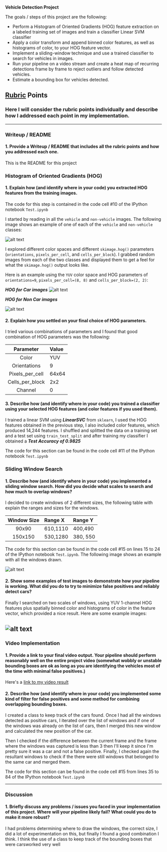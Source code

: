**Vehicle Detection Project**

The goals / steps of this project are the following:

* Perform a Histogram of Oriented Gradients (HOG) feature extraction on a labeled training set of images and train a classifier Linear SVM classifier
* Apply a color transform and append binned color features, as well as histograms of color, to your HOG feature vector. 
* Implement a sliding-window technique and use a trained classifier to search for vehicles in images.
* Run your pipeline on a video stream and create a heat map of recurring detections frame by frame to reject outliers and follow detected vehicles.
* Estimate a bounding box for vehicles detected.

[//]: # (Image References)
[image1]: ./output_images/car_not_car.png
[image2]: ./output_images/hog_car_64.png
[image3]: ./output_images/hog_nocar_64.png
[image4]: ./output_images/sliding_window.png
[image5]: ./output_images/pipeline.png
[image6]: ./output_images/example_output.png

## [Rubric](https://review.udacity.com/#!/rubrics/513/view) Points
### Here I will consider the rubric points individually and describe how I addressed each point in my implementation.  

---
### Writeup / README

#### 1. Provide a Writeup / README that includes all the rubric points and how you addressed each one.    

This is the README for this project

### Histogram of Oriented Gradients (HOG)

#### 1. Explain how (and identify where in your code) you extracted HOG features from the training images.

The code for this step is contained in the code cell #10 of the IPython notebook `Test.ipynb`


I started by reading in all the `vehicle` and `non-vehicle` images.  The following image shows an example of one of each of the `vehicle` and `non-vehicle` classes:

![alt text][image1]

I explored different color spaces and different `skimage.hog()` parameters (`orientations`, `pixels_per_cell`, and `cells_per_block`).  I grabbed random images from each of the two classes and displayed them to get a feel for what the `skimage.hog()` output looks like.

Here is an example using the `YUV` color space and HOG parameters of `orientations=9`, `pixels_per_cell=(8, 8)` and `cells_per_block=(2, 2)`:


***HOG for Car images***
![alt text][image2]


***HOG for Non Car images***

![alt text][image3]


#### 2. Explain how you settled on your final choice of HOG parameters.

I tried various combinations of parameters and I found that good combination of HOG parameters was the following:


| Parameter        | Value   | 
|:----------------:|:--------| 
| Color            | YUV     | 
| Orientations     | 9       |
| Pixels_per_cell  | 64x64   |
| Cells_per_block  | 2x2     |
| Channel          | 0       |


#### 3. Describe how (and identify where in your code) you trained a classifier using your selected HOG features (and color features if you used them).

I trained a linear SVM using ***LinearSVC*** from `sklearn`, I used the HOG features obtained in the previous step, I also included color features, which produced 14,244 features. I shuffled and splitted the data on a training set and a test set using `train_test_split` and after training my classifier I obtained a ***Test Accuracy of 0.9825***

The code for this section can be found in the code cell #11 of the IPython notebook `Test.ipynb`

### Sliding Window Search

#### 1. Describe how (and identify where in your code) you implemented a sliding window search.  How did you decide what scales to search and how much to overlap windows?

I decided to create windows of 2 different sizes, the following table with explain the ranges and sizes for the windows.

| Window Size | Range X   | Range Y  | 
|:-----------:|:----------|:---------| 
| 90x90       | 610,1110  | 400,490  | 
| 150x150     | 530,1280  | 380, 550 | 


The code for this section can be found in the code cell #15 on lines 15 to 24 of the IPython notebook `Test.ipynb`. The following image shows an example with all the windows drawn.

![alt text][image4]


#### 2. Show some examples of test images to demonstrate how your pipeline is working.  What did you do to try to minimize false positives and reliably detect cars?

Finally I searched on two scales of windows, using YUV 1-channel HOG features plus spatially binned color and histograms of color in the feature vector, which provided a nice result.  Here are some example images:

![alt text][image5]
---

### Video Implementation

#### 1. Provide a link to your final video output.  Your pipeline should perform reasonably well on the entire project video (somewhat wobbly or unstable bounding boxes are ok as long as you are identifying the vehicles most of the time with minimal false positives.)
Here's a [link to my video result](https://youtu.be/0-LkvLX9XNU)


#### 2. Describe how (and identify where in your code) you implemented some kind of filter for false positives and some method for combining overlapping bounding boxes.

I created a class to keep track of the cars found. Once I had all the windows detected as positive cars, I iterated over the list of windows and if one of the windows was already on the list of cars, then I merged this new window and calculated the new position of the car.

Then I checked if the difference between the current frame and the frame where the windows was captured is less than 3 then I'll keep it since I'm pretty sure it was a car and not a false positive. Finally, I checked again the resultant windows to check if the there were still windows that belonged to the same car and merged them.

The code for this section can be found in the code cell #15 from lines 35 to 84 of the IPython notebook `Test.ipynb`


---

### Discussion

#### 1. Briefly discuss any problems / issues you faced in your implementation of this project.  Where will your pipeline likely fail?  What could you do to make it more robust?

I had problems determining where to draw the windows, the correct size, I did a lot of experimentation on this, but finally I found a good combination I think. I think the use of a class to keep track of the bounding boxes that were carsworked very well
